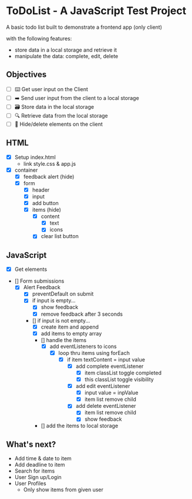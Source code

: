 # ToDoList - A JavaScript Test Project

A basic todo list built to demonstrate a frontend app (only client)

with the following features:

- store data in a local storage and retrieve it
- manipulate the data: complete, edit, delete

## Objectives

- [ ] ⌨️ Get user input on the Client
- [ ] ➡️ Send user input from the client to a local storage
- [ ] 🗃 Store data in the local storage
- [ ] 🔍 Retrieve data from the local storage
- [ ] 🙈 Hide/delete elements on the client

## HTML

- [x] Setup index.html
  - link style.css & app.js
- [x] container
  - [x] feedback alert (hide)
  - [x] form
    - [x] header
    - [x] input
    - [x] add button
    - [x] items (hide)
      - [x] content
        - [x] text
        - [x] icons
      - [x] clear list button

## JavaScript

- [x] Get elements
- [] Form submissions
  - [x] Alert Feedback
    - [x] preventDefault on submit
    - [x] if input is empty...
      - [x] show feedback
      - [x] remove feedback after 3 seconds
    - [] if input is not empty...
      - [x] create item and append
      - [x] add items to empty array
      - [] handle the items
        - [x] add eventListeners to icons
          - [x] loop thru items using forEach
            - [x] if item textContent = input value
              - [x] add complete eventListener
                - [x] item classList toggle completed
                - [x] this classList toggle visibility
              - [x] add edit eventListener
                - [x] input value = inpValue
                - [x] item list remove child
              - [x] add delete eventListener
                - [x] item list remove child
                - [x] show feedback
      - [] add the items to local storage

## What's next?

- Add time & date to item
- Add deadline to item
- Search for items
- User Sign up/Login
- User Profiles
  - Only show items from given user
